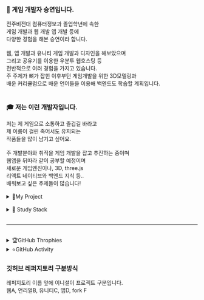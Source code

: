 <body>
<div>
<h3>👋 게임 개발자 승연입니다.</h3>
전주비전대 컴퓨터정보과 졸업학년에 속한<br>
게임 개발과 웹 개발 앱 개발 등에<br>
다양한 경험을 해본 승연이라 합니다.<br>
<br>
웹, 앱 개발과 유니티 게임 개발과 디자인을 해보았으며<br>
그리고 공유기를 이용한 우분투 웹호스팅 등<br>
전반적으로 여러 경험을 가지고 있습니다.<br>
주 주제가 뼈가 잡힌 이후부턴 게임개발을 위한 3D모델링과<br>
배운 커리큘럼으로 배운 언어들을 이용해 백엔드도 학습할 계획입니다.<br>
<br> 
<h3>🎓 저는 이런 개발자입니다.</h3>
저는 제 게임으로 소통하고 즐겁길 바라고<br>
제 이름이 걸린 죽어서도 유지되는<br>
작품들을 많이 남기고 싶어요.<br>
<br>
주 개발분야와 취직을 게임 개발을 잡고 추진하는 중이며<br>
웹앱을 뒤따라 같이 공부할 예정이며<br>
새로운 게임엔진이나, 3D, three.js<br> 
리액트 네이티브와 백엔드 지식 등..<br>
배워보고 싶은 주제들이 많습니다!<br>
<br>
<details>
  <summary>📌My Project</summary>
  
  - [포트폴리오 사이트](https://mini-blog-swart-nine.vercel.app/)

</details>
<br>
<details>
  <summary>🌈 Study Stack</summary>
<img src="https://img.shields.io/badge/C%23-462679?style=flat-square&logo=.NET&logoColor=white">
<img src="https://img.shields.io/badge/C-DBA901?style=flat-square&logo=C&logoColor=white">
<img src="https://img.shields.io/badge/HTML-E34F26?style=flat-square&logo=html5&logoColor=white">
<img src="https://img.shields.io/badge/CSS-1572B6?style=flat-square&logo=css3&logoColor=white">
<img src="https://img.shields.io/badge/React-50bcdf?style=flat-square&logo=react&logoColor=white"/>
<br> 
<img src="https://img.shields.io/badge/Java-e16500?style=flat-square&logo=eclipseide&logoColor=white"/>
<img src="https://img.shields.io/badge/Python-106393?style=flat-square&logo=Python&logoColor=white"/>
<img src="https://img.shields.io/badge/Linux-292929?style=flat-square&logo=Linux&logoColor=white">
<img src="https://img.shields.io/badge/Ubuntu-E95420?style=flat-square&logo=Ubuntu&logoColor=white">
</details>
<br>
<hr>
<br>
<div align="center">

<!--  
코테 준비할 때 백준 코테 등급도 ㄱㄱ 
[![Solved.ac Profile](http://mazassumnida.wtf/api/v2/generate_badge?boj=백준아이디)](https://solved.ac/백준아이디/)
-->

</div>

<!--
<div align="center"></div>
-->

<details>
  <summary>🏆GitHub Throphies</summary>

  [![trophy](https://github-profile-trophy.vercel.app/?username=SeungYeon04&theme=flat&column=5)](https://github.com/dkssud8150/)

</details>

<details>
  <summary>⭐GitHub Activity</summary>
  
  <a href="https://www.gitanimals.org/en_US?utm_medium=image&utm_source=SeungYeon04&utm_content=farm">
  <img
    src="https://render.gitanimals.org/farms/SeungYeon04"
    style="width: 400px;" />
  </a>
</details>

<h3>깃허브 레퍼지토리 구분방식</h3>
레퍼지토리 이름 앞에 이니셜이 프로젝트 구분입니다.<br>
웹A, 언리얼B, 유니티C, 앱D, fork F<br>
</body>



<!-- 
포크한 거 

<details open>
  <summary>🌐Socials</summary>
  
  [![LinkedIn](https://img.shields.io/badge/LinkedIn-%230077B5.svg?logo=linkedin&logoColor=white)](https://linkedin.com/in/hyo-chan-jang-b88a82192) [![YouTube](https://img.shields.io/badge/YouTube-%23FF0000.svg?logo=YouTube&logoColor=white)](https://www.youtube.com/@crossplatformkorea) 
  
</details>

<details open>
  <summary>📊GitHub Stats</summary>
  <a href="https://stats.hyo.dev"><img src="https://stats.hyo.dev/api/github-stats-advanced?login=hyochan" width="600" /></a>

</details>

<details>
  <summary>🏆GitHub Throphies</summary>

  <a href="https://stats.hyo.dev"><img src="https://stats.hyo.dev/api/github-trophies?login=SeumgYeon04" width="600" /></a>

</details>

<details>
  <summary>💻Tech Stack</summary>
  기술스택 
  
</details>

<a href="https://stats.hyo.dev"><img src="https://github-readme-stats.vercel.app/api?username=hyochan&show_icons=true&theme=radical" width="480" /></a>

-->

